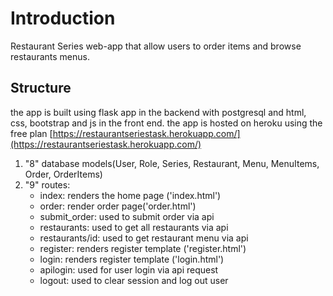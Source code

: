 # Introduction

Restaurant Series web-app that allow users to order items and browse restaurants menus.

## Structure
the app is built using flask app in the backend with postgresql and html, css, bootstrap and js in the front end.
the app is hosted on heroku using the free plan [https://restaurantseriestask.herokuapp.com/](https://restaurantseriestask.herokuapp.com/)
1. "8" database models(User, Role, Series, Restaurant, Menu, MenuItems, Order, OrderItems)
2. "9" routes:
	- index: renders the home page ('index.html')
	- order: render order page('order.html')
	- submit_order: used to submit order via api
	- restaurants: used to get all restaurants via api
	- restaurants/id: used to get restaurant menu via api
	- register: renders register template ('register.html')
	- login: renders register template ('login.html')
	- apilogin: used for user login via api request
	- logout: used to clear session and log out user
